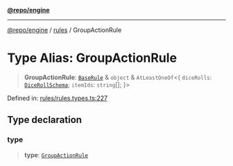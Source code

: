 [**@repo/engine**](../../README.md)

---

[@repo/engine](../../modules.md) / [rules](../README.md) / GroupActionRule

# Type Alias: GroupActionRule

> **GroupActionRule**: [`BaseRule`](BaseRule.md) & `object` & `AtLeastOneOf`\<\{ `diceRolls`: [`DiceRollSchema`](../interfaces/DiceRollSchema.md); `itemIds`: `string`[]; \}\>

Defined in: [rules/rules.types.ts:227](https://github.com/alexqguo/drinking-board-game-v3/blob/56df34968617deee505d881352afe56efb53b2a4/packages/engine/src/rules/rules.types.ts#L227)

## Type declaration

### type

> **type**: [`GroupActionRule`](../enumerations/RuleType.md#groupactionrule)
